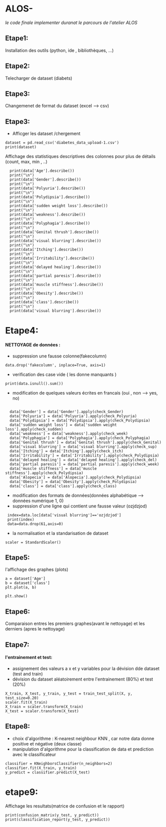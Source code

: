 # ALOS-
  *le code finale implementer duranat le parcours de l'atelier ALOS*


## Etape1: 
Installation des outils (python, ide , bibliothèques, ...)


## Etape2:
Telecharger de dataset (diabets)


## Etape3:
Changemenet de format du dataset (excel --> csv)

## Etape3:
- Afficger les dataset /chergement
 ```
 dataset = pd.read_csv('diabetes_data_upload-1.csv')
 print(dataset)
 ```

 Affichage des statistiques descriptives des colonnes pour plus de détails (count, max, min , ..)
 ```
   print(data['Age'].describe())
   print("\n")
   print(data['Gender'].describe())
   print("\n")
   print(data['Polyuria'].describe())
   print("\n")
   print(data['Polydipsia'].describe())
   print("\n")
   print(data['sudden weight loss'].describe())
   print("\n")
   print(data['weakness'].describe())
   print("\n")
   print(data['Polyphagia'].describe())
   print("\n")
   print(data['Genital thrush'].describe())
   print("\n")
   print(data['visual blurring'].describe())
   print("\n")
   print(data['Itching'].describe())
   print("\n")
   print(data['Irritability'].describe())
   print("\n")
   print(data['delayed healing'].describe())
   print("\n")
   print(data['partial paresis'].describe())
   print("\n")
   print(data['muscle stiffness'].describe())
   print("\n")
   print(data['Obesity'].describe())
   print("\n")
   print(data['class'].describe())
   print("\n")
   print(data['visual blurring'].describe())
   ```


# Etape4:
#### NETTOYAGE de données :
 - suppression une fausse colonne(fakecolumn)
 ```
data.drop('fakecolumn', inplace=True, axis=1)
 ```
 - verification des case vide ( les donne manquants )
 
 ` print(data.isnull().sum()) `
 
 - modification de quelques valeurs écrites en francais (oui , non --> yes, no)
   
 ```
 
   data['Gender'] = data['Gender'].apply(check_Gender)
   data['Polyuria'] = data['Polyuria'].apply(check_Polyuria)
   data['Polydipsia'] = data['Polydipsia'].apply(check_Polydipsia)
   data['sudden weight loss'] = data['sudden weight loss'].apply(check_sudden)
   data['weakness'] = data['weakness'].apply(check_week)
   data['Polyphagia'] = data['Polyphagia'].apply(check_Polyphagia)
   data['Genital thrush'] = data['Genital thrush'].apply(check_Genital)
   data['visual blurring'] = data['visual blurring'].apply(check_sup)
   data['Itching'] = data['Itching'].apply(check_itch)
   data['Irritability'] = data['Irritability'].apply(check_Polydipsia)
   data['delayed healing'] = data['delayed healing'].apply(check_del)
   data['partial paresis'] = data['partial paresis'].apply(check_week)
   data['muscle stiffness'] = data['muscle stiffness'].apply(check_Polydipsia)
   data['Alopecia'] = data['Alopecia'].apply(check_Polydipsia)
   data['Obesity'] = data['Obesity'].apply(check_Polydipsia)
   data['class'] = data['class'].apply(check_class)

  ```  
 - modification des formats de données(données alphabétique --> données numérique 1, 0)
 - suppression d'une ligne qui contient une fausse valeur (ozjdzjod)
  ```
   index=data.loc[data['visual blurring']=='ozjdzjod']
   print(index)
   data=data.drop(61,axis=0)
  ```
 - la normalisation et la standarisation de dataset 
 ```
 scaler = StandardScaler()
 ```

## Etape5:
l'affichage des graphes (plots)
 ``` 
 a = dataset['Age']
 b = dataset['class']
 plt.plot(a, b)

 plt.show()
 ```


## Etape6:

Comparaison entres les premiers graphes(avant le nettoyage) et les derniers (apres le nettoyage)

## Etape7:
####  l'entrainement et test:
 - assignement des valeurs a x et y variables pour la dévision dde dataset (test and train)
 - dévision du dataset aléatoirement entre l'entrainement (80%) et test (20%) 
```
X_train, X_test, y_train, y_test = train_test_split(X, y, test_size=0.20)
scaler.fit(X_train)
X_train = scaler.transform(X_train)
X_test = scaler.transform(X_test)
```

## Etape8:
 - choix d'algorithme : K-nearest neighbour KNN , car notre data donne positive et négative (deux classe)
 - manipulation d'algorithme pour la classification de data et prediction avec le classificateur
 ```
 classifier = KNeighborsClassifier(n_neighbors=2)
 classifier.fit(X_train, y_train)
 y_predict = classifier.predict(X_test)
 ```


# etape9:
Affichage les resultats(matrice de confusion et le rapport)
```
print(confusion_matrix(y_test, y_predict))
print(classification_report(y_test, y_predict))
```


